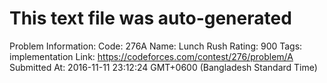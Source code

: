 # This text file was auto-generated

Problem Information:
Code: 276A
Name: Lunch Rush
Rating: 900
Tags: implementation
Link: https://codeforces.com/contest/276/problem/A
Submitted At: 2016-11-11 23:12:24 GMT+0600 (Bangladesh Standard Time)